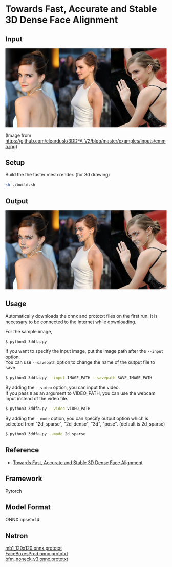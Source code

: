 # Towards Fast, Accurate and Stable 3D Dense Face Alignment

## Input

![Input](emma.jpg)

(Image from https://github.com/cleardusk/3DDFA_V2/blob/master/examples/inputs/emma.jpg)

## Setup

Build the the faster mesh render. (for 3d drawing)
```bash
sh ./build.sh
```

## Output

![Output](output.png)

## Usage
Automatically downloads the onnx and prototxt files on the first run.
It is necessary to be connected to the Internet while downloading.

For the sample image,
```bash
$ python3 3ddfa.py
```

If you want to specify the input image, put the image path after the `--input` option.  
You can use `--savepath` option to change the name of the output file to save.
```bash
$ python3 3ddfa.py --input IMAGE_PATH --savepath SAVE_IMAGE_PATH
```

By adding the `--video` option, you can input the video.   
If you pass `0` as an argument to VIDEO_PATH, you can use the webcam input instead of the video file.
```bash
$ python3 3ddfa.py --video VIDEO_PATH
```

By adding the `--mode` option, you can specify output option which is selected from "2d_sparse", "2d_dense", "3d", "pose". (default is 2d_sparse)
```bash
$ python3 3ddfa.py --mode 2d_sparse
```

## Reference

- [Towards Fast, Accurate and Stable 3D Dense Face Alignment](https://github.com/cleardusk/3DDFA_V2)

## Framework

Pytorch

## Model Format

ONNX opset=14

## Netron

[mb1_120x120.onnx.prototxt](https://netron.app/?url=https://storage.googleapis.com/ailia-models/3ddfa/mb1_120x120.onnx.prototxt)  
[FaceBoxesProd.onnx.prototxt](https://netron.app/?url=https://storage.googleapis.com/ailia-models/3ddfa/FaceBoxesProd.onnx.prototxt)  
[bfm_noneck_v3.onnx.prototxt](https://netron.app/?url=https://storage.googleapis.com/ailia-models/3ddfa/bfm_noneck_v3.onnx.prototxt)

